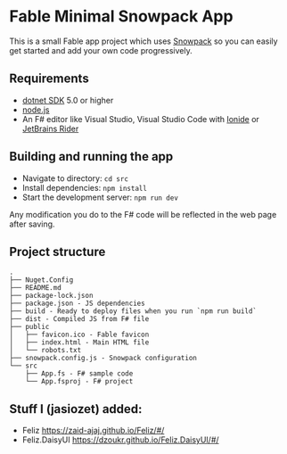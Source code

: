 # Fable Minimal Snowpack App

This is a small Fable app project which uses [Snowpack](https://www.snowpack.dev/) so you can easily get started and add your own code progressively.


## Requirements

* [dotnet SDK](https://www.microsoft.com/net/download/core) 5.0 or higher
* [node.js](https://nodejs.org)
* An F# editor like Visual Studio, Visual Studio Code with [Ionide](http://ionide.io/) or [JetBrains Rider](https://www.jetbrains.com/rider/)


## Building and running the app

* Navigate to directory: `cd src`
* Install dependencies: `npm install`
* Start the development server: `npm run dev`

Any modification you do to the F# code will be reflected in the web page after saving.


## Project structure

```
.
├── Nuget.Config
├── README.md
├── package-lock.json
├── package.json - JS dependencies
├── build - Ready to deploy files when you run `npm run build`
├── dist - Compiled JS from F# file
├── public
│   ├── favicon.ico - Fable favicon
│   ├── index.html - Main HTML file
│   └── robots.txt
├── snowpack.config.js - Snowpack configuration
└── src
    ├── App.fs - F# sample code
    └── App.fsproj - F# project
```

## Stuff I (jasiozet) added:
* Feliz https://zaid-ajaj.github.io/Feliz/#/
* Feliz.DaisyUI https://dzoukr.github.io/Feliz.DaisyUI/#/